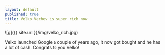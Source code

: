 ```yaml
---
layout: default
published: true
title: Velko Vechev is super rich now
---
```

![g]({{ site.url }}/img/velko_rich.jpg)

Velko launched Google a couple of years ago, it now got bought and he has a lot of cash. Congrats to you Velko!